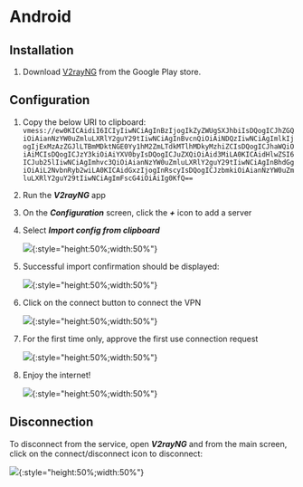 # Android

## Installation

1. Download [V2rayNG](https://play.google.com/store/apps/details?id=com.v2ray.ang) from the Google Play store.

## Configuration
1. Copy the below URI to clipboard:
   ```vmess://ew0KICAidiI6ICIyIiwNCiAgInBzIjogIkZyZWUgSXJhbiIsDQogICJhZGQiOiAianNzYW0uZmluLXRlY2guY29tIiwNCiAgInBvcnQiOiAiNDQzIiwNCiAgImlkIjogIjExMzAzZGJlLTBmMDktNGE0Yy1hM2ZmLTdkMTlhMDkyMzhiZCIsDQogICJhaWQiOiAiMCIsDQogICJzY3kiOiAiYXV0byIsDQogICJuZXQiOiAid3MiLA0KICAidHlwZSI6ICJub25lIiwNCiAgImhvc3QiOiAianNzYW0uZmluLXRlY2guY29tIiwNCiAgInBhdGgiOiAiL2NvbnRyb2wiLA0KICAidGxzIjogInRscyIsDQogICJzbmkiOiAianNzYW0uZmluLXRlY2guY29tIiwNCiAgImFscG4iOiAiIg0KfQ==```
2. Run the ***V2rayNG*** app
3. On the ***Configuration*** screen, click the ***+*** icon to add a server
4. Select ***Import config from clipboard***

    ![](images/android/v2rayng-import.png){:style="height:50%;width:50%"}

5. Successful import confirmation should be displayed:

    ![](images/android/v2rayng-imported.png){:style="height:50%;width:50%"}

6. Click on the connect button to connect the VPN

    ![](images/android/v2rayng-con.png){:style="height:50%;width:50%"}

7. For the first time only, approve the first use connection request

    ![](images/android/v2rayng-req.png){:style="height:50%;width:50%"}

8. Enjoy the internet!

    ![](images/android/v2rayng-connected.png){:style="height:50%;width:50%"}

## Disconnection

To disconnect from the service, open ***V2rayNG*** and from the main screen, click on the connect/disconnect icon to disconnect:

![](images/android/v2rayng-dc.png){:style="height:50%;width:50%"}
